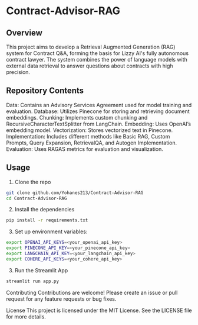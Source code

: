 # Contract-Advisor-RAG

## Overview

This project aims to develop a Retrieval Augmented Generation (RAG) system for Contract Q&A, forming the basis for Lizzy AI's fully autonomous contract lawyer. The system combines the power of language models with external data retrieval to answer questions about contracts with high precision.

## Repository Contents

Data: Contains an Advisory Services Agreement used for model training and evaluation.
Database: Utilizes Pinecone for storing and retrieving document embeddings.
Chunking: Implements custom chunking and RecursiveCharacterTextSplitter from LangChain.
Embedding: Uses OpenAI’s embedding model.
Vectorization: Stores vectorized text in Pinecone.
Implementation: Includes different methods like Basic RAG, Custom Prompts, Query Expansion, RetrievalQA, and Autogen Implementation.
Evaluation: Uses RAGAS metrics for evaluation and visualization.

## Usage
1. Clone the repo

```bash
git clone github.com/Yohanes213/Contract-Advisor-RAG
cd Contract-Advisor-RAG
```
2. Install the dependencies
   
```bash
pip install -r requirements.txt
```

3. Set up environment variables:
```bash
export OPENAI_API_KEYS=<your_openai_api_key>
export PINECONE_API_KEY=<your_pinecone_api_key>
export LANGCHAIN_API_KEY=<your_langchain_api_key>
export COHERE_API_KEYS=<your_cohere_api_key>
```

3. Run the Streamlit App

``` bash
streamlit run app.py
```

Contributing
Contributions are welcome! Please create an issue or pull request for any feature requests or bug fixes.

License
This project is licensed under the MIT License. See the LICENSE file for more details.


